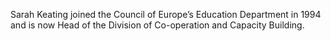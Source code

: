 Sarah Keating joined the Council of Europe’s Education Department in 1994 and is now Head of the Division of Co-operation and Capacity Building.

